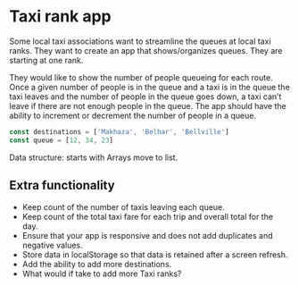 # Taxi rank app

Some local taxi associations want to streamline the queues at local taxi ranks. They want to create an app that shows/organizes queues. They are starting at one rank.

They would like to show the number of people queueing for each route.
Once a given number of people is in the queue and a taxi is in the queue the taxi leaves and the number of people in the queue goes down, a taxi can’t leave if there are not enough people in the queue. The app should have the ability to increment or decrement the number of people in a queue.

```js
const destinations = ['Makhaza', 'Belhar', 'Bellville']
const queue = [12, 34, 23]
```

Data structure: starts with Arrays move to list.

## Extra functionality

* Keep count of the number of taxis leaving each queue.
* Keep count of the total taxi fare for each trip and overall total for the day. 
* Ensure that your app is responsive and does not add duplicates and negative values.
* Store data in localStorage so that data is retained after a screen refresh.
* Add the ability to add more destinations.
* What would if take to add more Taxi ranks?

